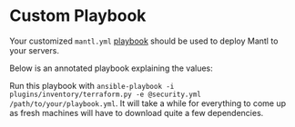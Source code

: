 # Custom Playbook

Your customized `mantl.yml`
[playbook](http://docs.ansible.com/playbooks.html) should be used to
deploy Mantl to your servers.

Below is an annotated playbook explaining the values:

Run this playbook with `ansible-playbook -i
plugins/inventory/terraform.py -e @security.yml
/path/to/your/playbook.yml`. It will take a while for everything to come
up as fresh machines will have to download quite a few dependencies.

